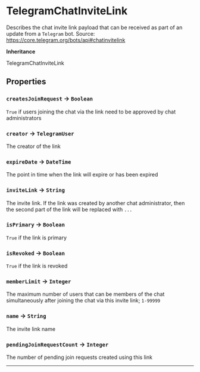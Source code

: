 # TelegramChatInviteLink

Describes the chat invite link payload that can be received as part of an update from a `Telegram` bot.
Source: https://core.telegram.org/bots/api#chatinvitelink

**Inheritance**

TelegramChatInviteLink

## Properties

### `createsJoinRequest` → `Boolean`

`True` if users joining the chat via the link need to be approved by chat administrators

### `creator` → `TelegramUser`

The creator of the link

### `expireDate` → `DateTime`

The point in time when the link will expire or has been expired

### `inviteLink` → `String`

The invite link. If the link was created by another chat administrator, then the second part of the link will be replaced with `...`

### `isPrimary` → `Boolean`

`True` if the link is primary

### `isRevoked` → `Boolean`

`True` if the link is revoked

### `memberLimit` → `Integer`

The maximum number of users that can be members of the chat simultaneously after joining the chat via this invite link; `1-99999`

### `name` → `String`

The invite link name

### `pendingJoinRequestCount` → `Integer`

The number of pending join requests created using this link

---
